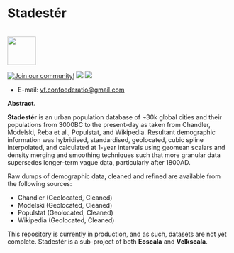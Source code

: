 # Stadestér
<br>
<img src = "https://i.postimg.cc/8CKkNXk2/crd-light-logo.png" height = "64">

[![Join our community!](https://img.shields.io/discord/548994743925997570?label=Discord&style=for-the-badge)](https://discord.gg/89kQY2KFQz) ![](https://img.shields.io/github/languages/code-size/Confoederatio/Eoscala-Velkscala?style=for-the-badge) ![](https://img.shields.io/github/downloads/Confoederatio/Eoscala-Velkscala/total?style=for-the-badge)

- E-mail: [vf.confoederatio@gmail.com](mailto:vf.confoederatio@gmail.com)

**Abstract.**

**Stadestér** is an urban population database of ~30k global cities and their populations from 3000BC to the present-day as taken from Chandler, Modelski, Reba et al., Populstat, and Wikipedia. Resultant demographic information was hybridised, standardised, geolocated, cubic spline interpolated, and calculated at 1-year intervals using geomean scalars and density merging and smoothing techniques such that more granular data supersedes longer-term vague data, particularly after 1800AD.

Raw dumps of demographic data, cleaned and refined are available from the following sources:
- Chandler (Geolocated, Cleaned)
- Modelski (Geolocated, Cleaned)
- Populstat (Geolocated, Cleaned)
- Wikipedia (Geolocated, Cleaned)

This repository is currently in production, and as such, datasets are not yet complete. Stadestér is a sub-project of both **Eoscala** and **Velkscala**.
